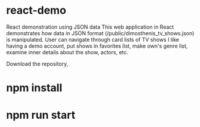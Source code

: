 # react-demo
React demonstration using JSON data
This web application in React demonstrates how data in JSON format (/public/dimosthenis_tv_shows.json) is manipulated. 
User can navigate through card lists of TV shows I like having a demo account, put shows in favorites list, make own's genre list, examine inner details about the show, actors, etc.

Download the repository, 
# npm install
# npm run start

